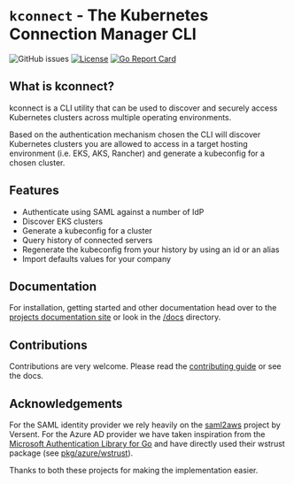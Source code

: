 # `kconnect` - The Kubernetes Connection Manager CLI

![GitHub issues](https://img.shields.io/github/issues/fidelity/kconnect)
[![License](https://img.shields.io/badge/License-Apache%202.0-blue.svg)](https://opensource.org/licenses/Apache-2.0)
[![Go Report Card](https://goreportcard.com/badge/github.com/fidelity/kconnect)](https://goreportcard.com/report/github.com/fidelity/kconnect)

## What is kconnect?

kconnect is a CLI utility that can be used to discover and securely access Kubernetes clusters across multiple operating environments.

Based on the authentication mechanism chosen the CLI will discover Kubernetes clusters you are allowed to access in a target hosting environment (i.e. EKS, AKS, Rancher) and generate a kubeconfig for a chosen cluster.

## Features

- Authenticate using SAML against a number of IdP
- Discover EKS clusters
- Generate a kubeconfig for a cluster
- Query history of connected servers
- Regenerate the kubeconfig from your history by using an id or an alias
- Import defaults values for your company

## Documentation

For installation, getting started and other documentation head over to the [projects documentation site](https://fidelity.github.io/kconnect/) or look in the [/docs](/docs) directory.

## Contributions

Contributions are very welcome. Please read the [contributing guide](CONTRIBUTING.md) or see the docs.

## Acknowledgements

For the SAML identity provider we rely heavily on the [saml2aws](https://github.com/Versent/saml2aws) project by Versent. For the Azure AD provider we have taken inspiration from the [Microsoft Authentication Library for Go](https://github.com/AzureAD/microsoft-authentication-library-for-go) and have directly used their wstrust package (see [pkg/azure/wstrust](pkg/azure/wstruct)). 

Thanks to both these projects for making the implementation easier.
